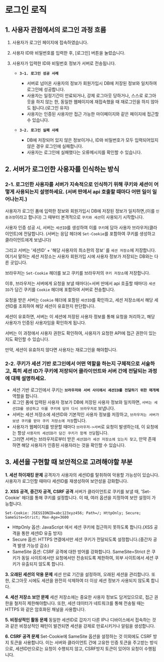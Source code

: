 # 로그인 로직

## 1. 사용자 관점에서의 로그인 과정 흐름
1. 사용자가 로그인 페이지에 접속하였습니다.
2. 사용자 ID와 비밀번호를 입력한 후, [로그인] 버튼을 눌렀습니다.
3. 사용자가 입력한 ID와 비밀번호 정보가 서버로 전송됩니다.

    * **`3-1. 로그인 성공 사례`**
        * 서버로 넘어온 사용자의 정보가 회원가입시 DB에 저장된 정보와 일치하여 로그인에 성공합니다.
        * 사용자는 일정기간이 만료되거나, 강제 로그아웃 당하거나, 스스로 로그아웃을 하지 않는 한, 동일한 웹페이지에 재접속했을 때 재로그인을 하지 않아도 됩니다.(로그인 유지)
        * 사용자는 인증된 사용자만 접근 가능한 마이페이지와 같은 페이지에 접근할 수 있습니다.

    * **`3-2. 로그인 실패 사례`**
        * DB에 저장되어 있지 않은 정보이거나, ID와 비밀번호가 모두 입력되어있지 않은 경우 로그인에 실패합니다.
        * 사용자는 로그인에 실패했다는 오류메시지를 확인할 수 있습니다.

## 2. 서버가 로그인한 사용자를 인식하는 방식
### 2-1. 로그인한 사용자를 서버가 지속적으로 인식하기 위해 쿠키와 세션이 어떻게 사용되는지 설명하세요. (서버 딴에서 api 호출할 때마다 어떤 일이 일어나는지.)

사용자가 로그인 폼에 입력한 정보와 회원가입시 DB에 저장된 정보가 일치하면,(이를 `인증과정`이라고 합니다) 그 때부터 본격적으로 `쿠키와 세션`이 사용되기 시작합니다.

사용자 인증 성공 시, 서버는 `세션ID`를 생성하여 이를 `쿠키`에 담아 사용자 브라우저(클라이언트)에 전달합니다.
(서버는 응답 헤더에 `Set-Cookie`를 포함하여 쿠키를 생성하고 클라이언트에게 보냅니다)

그리고 서버는 '세션ID' + '해당 사용자의 최소한의 정보' 를 `세션 저장소`에 저장합니다.
여기서 말하는 세션 저장소는 사용자 회원가입 시에 사용자 정보가 저장되는 DB와는 다른 곳입니다.

브라우저는 `Set-Cookie` 헤더를 보고 쿠키를 브라우저의 `쿠키 저장소`에 저장합니다.

이후, 브라우저는 서버에게 요청을 보낼 때마다(=서버 딴에서 api 호출할 때마다) `세션ID`가 담긴 쿠키를 `Cookie` 헤더에 포함하여 서버로 전송합니다.

요청을 받은 서버는 `Cookie` 헤더에 포함된 `세션ID`를 확인하고, 세션 저장소에서 해당 세션ID를 조회하여 해당 세션이 유효한지 판단합니다.

세션이 유효하면, 서버는 이 세션에 저장된 사용자 정보를 통해 요청을 처리하고, 해당 사용자가 인증된 사용자임을 확인하게 됩니다.

서버는 이 과정에서 사용자 권한도 확인하여, 사용자가 요청한 API에 접근 권한이 있는지도 확인할 수 있습니다.

만약, 세션이 유효하지 않다면 사용자는 재로그인을 해야합니다.

### 2-2. 쿠키가 세션 기반 로그인에서 어떤 역할을 하는지 구체적으로 서술하고, 특히 세션 ID가 쿠키에 저장되어 클라이언트와 서버 간에 전달되는 과정에 대해 설명하세요.
- 세션 기반 로그인에서 쿠키는 **`브라우저와 서버 사이에서 세션ID를 전달하기 위한 매개체`** 역할을 합니다.
- 로그인 폼에 입력된 사용자 정보가 DB에 저장된 사용자 정보와 일치하면, `서버는 세션ID를 생성하고 이를 쿠키에 담아 다시 브라우저로` 보냅니다.
- 서버는 세션 저장소에 세션ID와 기본적인 사용자 정보를 저장하고, `브라우저는 서버가 보낸 쿠키를 받아 쿠키 저장소에 저장`합니다.
- 사용자가 웹페이지를 방문할 때마다 `브라우저->서버`로 요청이 발생하는데, 이 요청에는 항상 `사용자의 세션ID가 담긴 쿠키가 함께 전달`됩니다.
- 그러면 서버는 브라우저로부터 받은 `세션ID가 세션 저장소에 있는지 찾고`, 만약 존재하면 해당 사용자가 인증된 사용자라는 것을 확인할 수 있습니다.

## 3. 세션을 구현할 때 보안적으로 고려해야할 부분
**1. 세션 하이재킹 문제**
공격자가 사용자의 세션ID를 탈취하여 악용할 가능성이 있습니다.
사용자가 로그인할 때마다 세션ID를 재생성하여 보안성을 강화합니다.

**2. XSS 공격, 중간자 공격, CSRF 공격**
서버가 클라이언트로 쿠키를 보낼 때, 'Set-Cookie' 헤더를 통해 쿠키를 설정합니다.
이 때, 여러 옵션을 지정하여 보안 설정이 가능합니다.
```http
Set-Cookie: JSESSIONID=abc123xyz456; Path=/; HttpOnly; Secure; SameSite=Strict; Max-Age=3600
```
- HttpOnly 옵션: JavaScript 에서 세션 쿠키에 접근하지 못하도록 합니다.(XSS 공격을 통한 세션ID 유출 방지)
- Secure 옵션: HTTPS 연결에서만 세션 쿠키가 전달되도록 설정합니다.(중간자 공격 발생 가능성 감소)
- SameSite 옵션: CSRF 공격에 대한 방어를 강화합니다. SameSite=Strict 은 쿠키가 동일 사이트에서만 요청에서만 전송되도록 제한하여, 외부 사이트에서 세션 쿠키가 유출되지 않도록 합니다.

**3. 오래된 세션의 악용 문제**
세션 만료 기간을 설정하여, 오래된 세션을 관리합니다.
또한, 로그아웃 시에도 세션을 완전히 삭제하여 더 이상 세션 정보가 사용되지 않도록 합니다.

**4. 세션 저장소 보안 문제**
세션 저장소에는 중요한 사용자 정보도 담겨있으므로, 접근 권한을 철저히 제한해야합니다.
또한, 세션 데이터가 네트워크를 통해 전송될 때는 HTTPS 와 같은 암호화된 채널을 사용합니다.

**5. 비정상적인 활동 문제**
동일한 세션ID로 갑자기 다른 IP나 디바이스에서 접속하는 것과 같은 비정상적인 패턴이 발견되면 세션을 강제로 만료시키거나 알림을 생성합니다.

**6. CSRF 공격 문제**
Set-Cookie에 SameSite 옵션을 설정하는 것 이외에도 CSRF 방지 토큰을 사용합니다.
이는 서버와 클라이언트 간에 고유한 인증 토큰을 주고받는 방식으로, 세션ID만으로는 요청이 수행되지 않고, CSRF방지 토큰이 있어야 요청이 수행됩니다.
